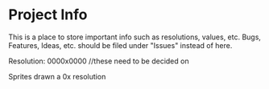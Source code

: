 # Project Info
This is a place to store important info such as resolutions, values, etc.
Bugs, Features, Ideas, etc. should be filed under "Issues" instead of here.

Resolution: 0000x0000     //these need to be decided on

Sprites drawn a 0x resolution
